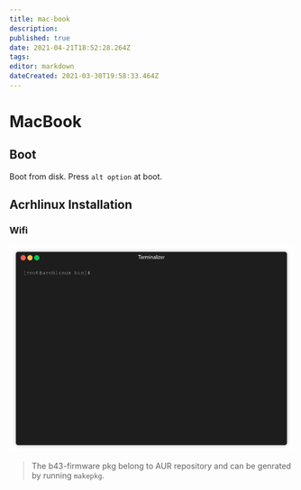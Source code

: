 ```yaml
---
title: mac-book
description: 
published: true
date: 2021-04-21T18:52:28.264Z
tags: 
editor: markdown
dateCreated: 2021-03-30T19:58:33.464Z
---
```


# MacBook

## Boot

Boot from disk. Press `alt option` at boot.

## Acrhlinux Installation

### Wifi

![Broadcom](/uploads/broadcom.gif "Broadcom")

> The b43-firmware pkg belong to AUR repository and can be genrated by running `makepkg`.